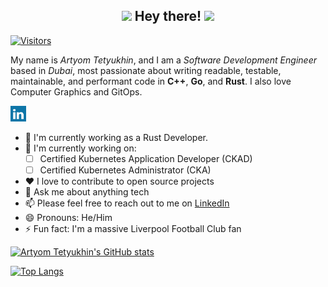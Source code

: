 <h2 align="center">
<a href="https://github.com/arttet"><img src="https://media.giphy.com/media/hvRJCLFzcasrR4ia7z/giphy.gif" width="25px"></a>
Hey there!
<a href="https://github.com/arttet"><img src="https://media.giphy.com/media/hvRJCLFzcasrR4ia7z/giphy.gif" width="25px"></a>
</h2>

[![Visitors](https://api.visitorbadge.io/api/visitors?path=https%3A%2F%2Fgithub.com%2Farttet&label=Visitors&labelColor=%2337d67a&countColor=%2337d67a&style=flat&labelStyle=none)](https://visitorbadge.io/status?path=https%3A%2F%2Fgithub.com%2Farttet)

My name is *Artyom Tetyukhin*, and I am a *Software Development Engineer* based in *Dubai*, most passionate about writing readable, testable, maintainable, and performant code in **C++**, **Go**, and **Rust**. I also love Computer Graphics and GitOps.
<p align="left">
<a href="https://linkedin.com/in/arttet"><img alt="arttet" width="25px" src="images/linkedin.svg" /></a>
<br>
</p>

- 🔭 I'm currently working as a Rust Developer.
- 🌱 I'm currently working on:
    - [ ] Certified Kubernetes Application Developer (CKAD)
    - [ ] Certified Kubernetes Administrator (CKA)
- ❤️ I love to contribute to open source projects
- 💬 Ask me about anything tech
- 📫 Please feel free to reach out to me on [LinkedIn](https://linkedin.com/in/arttet)
- 😄 Pronouns: He/Him
- ⚡ Fun fact: I'm a massive Liverpool Football Club fan

[![Artyom Tetyukhin's GitHub stats](https://github-readme-stats.vercel.app/api?username=arttet&show_icons=true&count_private=true)](https://github.com/arttet)

[![Top Langs](https://github-readme-stats.vercel.app/api/top-langs/?username=arttet&layout=compact&langs_count=4)](https://github.com/arttet)

<!--
📊 **Weekly development breakdown**

[comment]: <> (BEGIN WAKATIME BOT MANAGED BLOCK)
```text
Week #1: 03 January, 2024 - 10 January, 2024

Rust         16 hrs 12 mins ███████████████████████████████████████▒░░░░░░░░░░  78.38 %
YAML           1 hr 52 mins ████▓░░░░░░░░░░░░░░░░░░░░░░░░░░░░░░░░░░░░░░░░░░░░░   9.05 %
TOML           1 hr 30 mins ███▓░░░░░░░░░░░░░░░░░░░░░░░░░░░░░░░░░░░░░░░░░░░░░░   7.30 %
Markdown            35 mins █▒░░░░░░░░░░░░░░░░░░░░░░░░░░░░░░░░░░░░░░░░░░░░░░░░   2.88 %
Makefile            22 mins █░░░░░░░░░░░░░░░░░░░░░░░░░░░░░░░░░░░░░░░░░░░░░░░░░   1.84 %

Total Time: 20 hrs 40 mins
```
[comment]: <> (END WAKATIME BOT MANAGED BLOCK)

<!- -START_SECTION:waka- ->
```text
Week #8: 25 February, 2024 - 03 March, 2024
```
<!- -END_SECTION:waka- ->
-->
